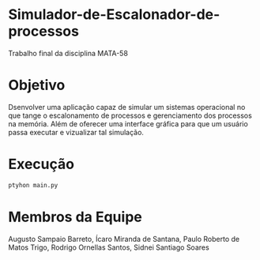 # Simulador-de-Escalonador-de-processos
Trabalho final da disciplina MATA-58

# Objetivo
Dsenvolver uma aplicação capaz de simular um sistemas operacional no que tange o escalonamento de processos e gerenciamento dos processos na memória. Além de oferecer uma interface gráfica para que um usuário passa executar e vizualizar tal simulação.

# Execução

```sh
ptyhon main.py
```

# Membros da Equipe
Augusto Sampaio Barreto,
Ícaro Miranda de Santana,
Paulo Roberto de Matos Trigo,
Rodrigo Ornellas Santos,
Sidnei Santiago Soares
